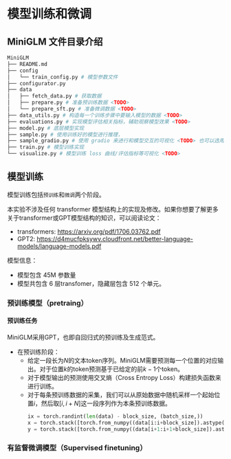 # 模型训练和微调

## MiniGLM 文件目录介绍

```bash
MiniGLM
├── README.md 
├── config
│   └── train_config.py # 模型参数文件
├── configurator.py
├── data
│   ├── fetch_data.py # 获取数据
│   ├── prepare.py # 准备预训练数据 <TODO>
│   └── prepare_sft.py # 准备微调数据 <TODO>
├── data_utils.py # 构造每一个训练步骤中要输入模型的数据 <TODO>
├── evaluations.py # 实现模型评估相关指标，辅助观察模型效果 <TODO>
├── model.py # 底层模型实现
├── sample.py # 使用训练好的模型进行推理，
├── sample_gradio.py # 使用 gradio 来进行和模型交互的可视化 <TODO> 也可以选用非 gradio 的其他实现
├── train.py # 模型训练实现
└── visualize.py # 模型训练 loss 曲线/评估指标等可视化 <TODO>
```

## 模型训练

模型训练包括`预训练`和`微调`两个阶段。

本实验不涉及任何 transformer 模型结构上的实现及修改。如果你想要了解更多关于transformer或GPT模型结构的知识，可以阅读论文：

* transformers: https://arxiv.org/pdf/1706.03762.pdf
* GPT2: https://d4mucfpksywv.cloudfront.net/better-language-models/language-models.pdf

模型信息：

* 模型包含 45M 参数量
* 模型共包含 6 层transfomer，隐藏层包含 512 个单元。

### 预训练模型（pretraing）

#### 预训练任务

MiniGLM采用GPT，也即自回归式的预训练及生成范式。
* 在预训练阶段：
  * 给定一段长为$N$的文本token序列。MiniGLM需要预测每一个位置的对应输出。对于位置$k$的token预测基于已给定的前$k-1$个token。
  * 对于模型输出的预测使用交叉熵（Cross Entropy Loss）构建损失函数来进行训练。
  * 对于每条预训练数据的采集，我们可以从原始数据中随机采样一个起始位置$i$，然后取$[i, i+N]$这一段序列作为本条预训练数据。
    ```python
    ix = torch.randint(len(data) - block_size, (batch_size,))
    x = torch.stack([torch.from_numpy((data[i:i+block_size]).astype(np.int64)) for i in ix])
    y = torch.stack([torch.from_numpy((data[i+1:i+1+block_size]).astype(np.int64)) for i in ix])
    ```

### 有监督微调模型（Supervised finetuning）


